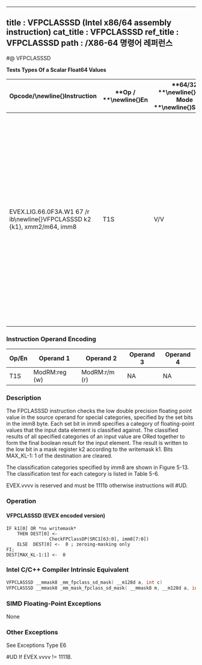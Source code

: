 ----------------------------
title : VFPCLASSSD (Intel x86/64 assembly instruction)
cat_title : VFPCLASSSD
ref_title : VFPCLASSSD
path : /X86-64 명령어 레퍼런스
----------------------------
#@ VFPCLASSSD

**Tests Types Of a Scalar Float64 Values**

|**Opcode/**\newline{}**Instruction**|**Op / **\newline{}**En**|**64/32 **\newline{}**bit Mode **\newline{}**Support**|**CPUID **\newline{}**Feature **\newline{}**Flag**|**Description**|
|------------------------------------|-------------------------|------------------------------------------------------|--------------------------------------------------|---------------|
|EVEX.LIG.66.0F3A.W1 67 /r ib\newline{}VFPCLASSSD k2 {k1}, xmm2/m64, imm8|T1S|V/V|AVX512DQ|Tests the input for the following categories: NaN, +0, -0, +Infinity, -Infinity, denormal, finite negative. The immediate field provides a mask bit for each of these category tests. The masked test results are OR-ed together to form a mask result. |
### Instruction Operand Encoding


|Op/En|Operand 1|Operand 2|Operand 3|Operand 4|
|-----|---------|---------|---------|---------|
|T1S|ModRM:reg (w)|ModRM:r/m (r)|NA|NA|
### Description


The FPCLASSSD instruction checks the low double precision floating point value in the source operand for special categories, specified by the set bits in the imm8 byte. Each set bit in imm8 specifies a category of floating-point values that the input data element is classified against. The classified results of all specified categories of an input value are ORed together to form the final boolean result for the input element. The result is written to the low bit in a mask register k2 according to the writemask k1. Bits MAX_KL-1: 1 of the destination are cleared.

The classification categories specified by imm8 are shown in Figure 5-13. The classification test for each category is listed in Table 5-6.

EVEX.vvvv is reserved and must be 1111b otherwise instructions will #UD.


### Operation
#### VFPCLASSSD (EVEX encoded version)
```info-verb
IF k1[0] OR *no writemask*
    THEN DEST[0] <-   
                CheckFPClassDP(SRC1[63:0], imm8[7:0])
    ELSE  DEST[0]  <-  0 ; zeroing-masking only
FI;
DEST[MAX_KL-1:1]  <-  0
```

### Intel C/C++ Compiler Intrinsic Equivalent

```cpp
VFPCLASSSD __mmask8 _mm_fpclass_sd_mask( __m128d a, int c)
VFPCLASSSD __mmask8 _mm_mask_fpclass_sd_mask( __mmask8 m, __m128d a, int c)
```
### SIMD Floating-Point Exceptions


None

### Other Exceptions


See Exceptions Type E6

#UD If EVEX.vvvv != 1111B.

